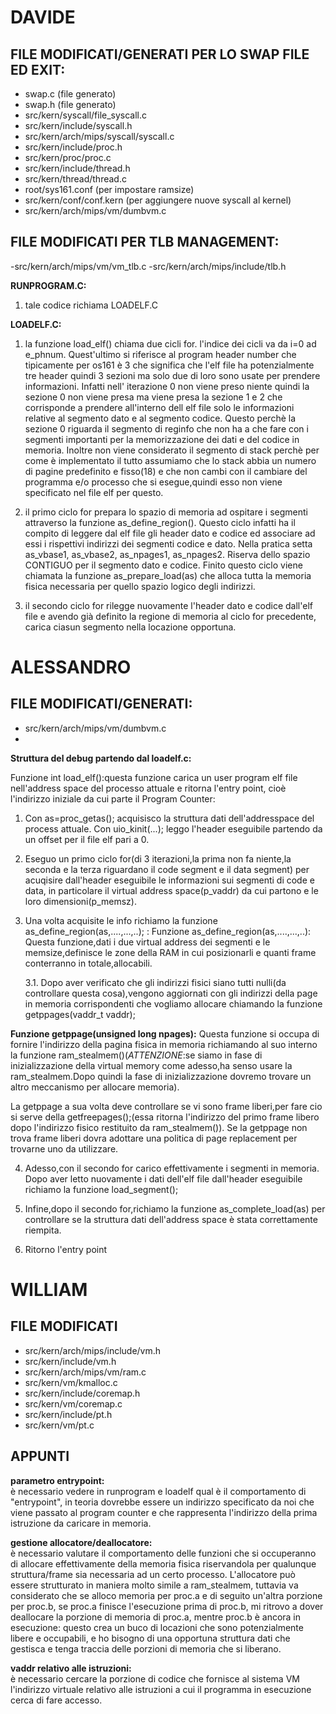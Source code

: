 # DAVIDE
## FILE MODIFICATI/GENERATI PER LO SWAP FILE ED EXIT:
- swap.c (file generato)
- swap.h (file generato)
- src/kern/syscall/file_syscall.c
- src/kern/include/syscall.h
- src/kern/arch/mips/syscall/syscall.c
- src/kern/include/proc.h
- src/kern/proc/proc.c
- src/kern/include/thread.h
- src/kern/thread/thread.c
- root/sys161.conf (per impostare ramsize)
- src/kern/conf/conf.kern (per aggiungere nuove syscall al kernel)
- src/kern/arch/mips/vm/dumbvm.c

## FILE MODIFICATI PER TLB MANAGEMENT:
-src/kern/arch/mips/vm/vm_tlb.c
-src/kern/arch/mips/include/tlb.h

<b>RUNPROGRAM.C:</b>
1. tale codice richiama LOADELF.C

<b>LOADELF.C:</b>
1. la funzione load_elf() chiama due cicli for. l'indice dei cicli va da i=0 ad e_phnum. Quest'ultimo si riferisce al program header number che tipicamente per os161 è 3 che significa che l'elf file ha potenzialmente tre header quindi 3 sezioni ma solo due di loro sono usate per prendere informazioni. Infatti nell' iterazione 0 non viene preso niente quindi la sezione 0 non viene presa ma viene presa la sezione 1 e 2 che corrisponde a prendere all'interno dell elf file solo le informazioni relative al segmento dato e al segmento codice. Questo perchè la sezione 0 riguarda il segmento di reginfo che non ha a che fare con i segmenti importanti per la memorizzazione dei dati e del codice in memoria. Inoltre non viene considerato il segmento di stack perchè per come è implementato il tutto assumiamo che lo stack abbia un numero di pagine predefinito e fisso(18) e che non cambi con il cambiare del programma e/o processo che si esegue,quindi esso non viene specificato nel file elf per questo.

2. il primo ciclo for prepara lo spazio di memoria ad ospitare i segmenti attraverso la funzione as_define_region(). Questo ciclo infatti ha il compito di leggere dal elf file gli header dato e codice ed associare ad essi i rispettivi indirizzi dei segmenti codice e dato. Nella pratica setta as_vbase1, as_vbase2, as_npages1, as_npages2. Riserva dello spazio CONTIGUO per il segmento dato e codice. 
Finito questo ciclo viene chiamata la funzione as_prepare_load(as) che alloca tutta la memoria fisica necessaria per quello spazio logico degli indirizzi.

3. il secondo ciclo for rilegge nuovamente l'header dato e codice dall'elf file e avendo già definito la regione di memoria al ciclo for precedente, carica ciasun segmento nella locazione opportuna.

# ALESSANDRO
## FILE MODIFICATI/GENERATI:
- src/kern/arch/mips/vm/dumbvm.c
- 
<b> Struttura del debug partendo dal loadelf.c:</b>

Funzione int load_elf():questa funzione carica un user program elf file nell'address space del processo attuale e ritorna l'entry point, cioè l'indirizzo iniziale da cui parte il Program Counter:
	
1. Con as=proc_getas(); acquisisco la struttura dati dell'addresspace del process attuale.
Con uio_kinit(...); leggo l'header eseguibile partendo da un offset per il file elf pari a 0.

2. Eseguo un primo ciclo for(di 3 iterazioni,la prima non fa niente,la seconda e la terza riguardano il code segment e il data segment) per acuqisire dall'header eseguibile le informazioni sui segmenti di code e data, in particolare il virtual address space(p_vaddr) da cui partono e le loro dimensioni(p_memsz).
	
3. Una volta acquisite le info richiamo la funzione as_define_region(as,....,...,..); :
Funzione as_define_region(as,....,...,..):
Questa funzione,dati i due virtual address dei segmenti e le memsize,definisce le zone della RAM in cui posizionarli e quanti frame conterranno in totale,allocabili.
	
	3.1. Dopo aver verificato che gli indirizzi fisici siano tutti nulli(da controllare questa cosa),vengono aggiornati con gli indirizzi della page in memoria corrispondenti che vogliamo allocare chiamando la funzione getppages(vaddr_t vaddr);
		
<b>Funzione getppage(unsigned long npages):</b>
Questa funzione si occupa di fornire l'indirizzo della pagina fisica in memoria richiamando al suo interno la funzione ram_stealmem()(*ATTENZIONE*:se siamo in fase di inizializzazione della virtual memory come adesso,ha senso usare la ram_stealmem.Dopo quindi la fase di inizializzazione dovremo trovare un altro meccanismo per allocare memoria).
		
La getppage a sua volta deve controllare se vi sono frame liberi,per fare cio si serve della getfreepages();(essa ritorna l'indirizzo del primo frame libero dopo l'indirizzo fisico restituito da ram_stealmem()). Se la getppage non trova frame liberi dovra adottare una politica di page replacement per trovarne uno da utilizzare.
		
4. Adesso,con il secondo for carico effettivamente i segmenti in memoria. Dopo aver letto nuovamente i dati dell'elf file dall'header eseguibile richiamo la funzione load_segment();
	
5. Infine,dopo il secondo for,richiamo la funzione as_complete_load(as) per controllare se la struttura dati dell'address space è stata correttamente riempita.
	
6. Ritorno l'entry point 


# WILLIAM
## FILE MODIFICATI
- src/kern/arch/mips/include/vm.h
- src/kern/include/vm.h
- src/kern/arch/mips/vm/ram.c
- src/kern/vm/kmalloc.c
- src/kern/include/coremap.h
- src/kern/vm/coremap.c
- src/kern/include/pt.h
- src/kern/vm/pt.c

## APPUNTI

<b>parametro entrypoint:</b> <br>
è necessario vedere in runprogram e loadelf qual è il comportamento di "entrypoint", in teoria dovrebbe essere un indirizzo specificato da noi che viene passato al program counter e che rappresenta l'indirizzo della prima istruzione da caricare in memoria.

<b>gestione allocatore/deallocatore:</b> <br>
è necessario valutare il comportamento delle funzioni che si occuperanno di allocare effettivamente della memoria fisica riservandola per qualunque struttura/frame sia necessaria ad un certo processo.
L'allocatore può essere strutturato in maniera molto simile a ram_stealmem, tuttavia va considerato che se alloco memoria per proc.a e di seguito un'altra porzione per proc.b, se proc.a finisce l'esecuzione prima di proc.b, mi ritrovo a dover deallocare la porzione di memoria di proc.a, mentre proc.b è ancora in esecuzione: questo crea un buco di locazioni che sono potenzialmente libere e occupabili, e ho bisogno di una opportuna struttura dati che gestisca e tenga traccia delle 
porzioni di memoria che si liberano.

<b>vaddr relativo alle istruzioni:</b> <br>
è necessario cercare la porzione di codice che fornisce al sistema VM l'indirizzo virtuale relativo alle istruzioni a cui il programma in esecuzione cerca di fare accesso.
